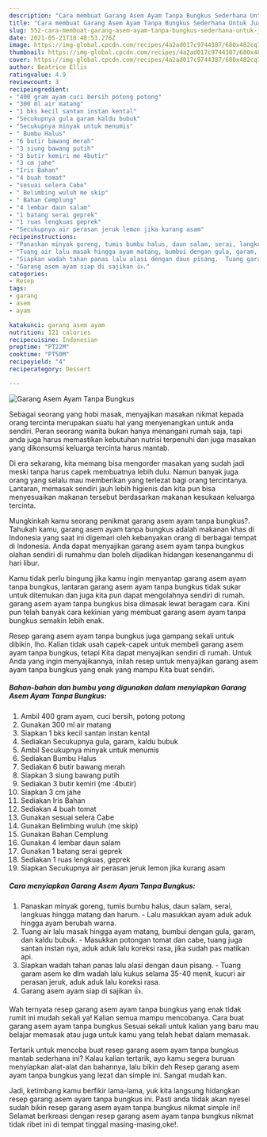 ```yaml
---
description: "Cara membuat Garang Asem Ayam Tanpa Bungkus Sederhana Untuk Jualan"
title: "Cara membuat Garang Asem Ayam Tanpa Bungkus Sederhana Untuk Jualan"
slug: 552-cara-membuat-garang-asem-ayam-tanpa-bungkus-sederhana-untuk-jualan
date: 2021-05-21T18:48:53.276Z
image: https://img-global.cpcdn.com/recipes/4a2ad017c9744387/680x482cq70/garang-asem-ayam-tanpa-bungkus-foto-resep-utama.jpg
thumbnail: https://img-global.cpcdn.com/recipes/4a2ad017c9744387/680x482cq70/garang-asem-ayam-tanpa-bungkus-foto-resep-utama.jpg
cover: https://img-global.cpcdn.com/recipes/4a2ad017c9744387/680x482cq70/garang-asem-ayam-tanpa-bungkus-foto-resep-utama.jpg
author: Beatrice Ellis
ratingvalue: 4.9
reviewcount: 3
recipeingredient:
- "400 gram ayam cuci bersih potong potong"
- "300 ml air matang"
- "1 bks kecil santan instan kental"
- "Secukupnya gula garam kaldu bubuk"
- "Secukupnya minyak untuk menumis"
- " Bumbu Halus"
- "6 butir bawang merah"
- "3 siung bawang putih"
- "3 butir kemiri me 4butir"
- "3 cm jahe"
- "Iris Bahan"
- "4 buah tomat"
- "sesuai selera Cabe"
- " Belimbing wuluh me skip"
- " Bahan Cemplung"
- "4 lembar daun salam"
- "1 batang serai geprek"
- "1 ruas lengkuas geprek"
- "Secukupnya air perasan jeruk lemon jika kurang asam"
recipeinstructions:
- "Panaskan minyak goreng, tumis bumbu halus, daun salam, serai, langkuas hingga matang dan harum.  Lalu masukkan ayam aduk aduk hingga ayam berubah warna."
- "Tuang air lalu masak hingga ayam matang, bumbui dengan gula, garam, dan kaldu bubuk.  Masukkan potongan tomat dan cabe, tuang juga santan instan nya, aduk aduk lalu koreksi rasa, jika sudah pas matikan api."
- "Siapkan wadah tahan panas lalu alasi dengan daun pisang.  Tuang garam asem ke dlm wadah lalu kukus selama 35-40 menit, kucuri air perasan jeruk, aduk aduk lalu koreksi rasa."
- "Garang asem ayam siap di sajikan 👍."
categories:
- Resep
tags:
- garang
- asem
- ayam

katakunci: garang asem ayam 
nutrition: 121 calories
recipecuisine: Indonesian
preptime: "PT22M"
cooktime: "PT50M"
recipeyield: "4"
recipecategory: Dessert

---
```



![Garang Asem Ayam Tanpa Bungkus](https://img-global.cpcdn.com/recipes/4a2ad017c9744387/680x482cq70/garang-asem-ayam-tanpa-bungkus-foto-resep-utama.jpg)

Sebagai seorang yang hobi masak, menyajikan masakan nikmat kepada orang tercinta merupakan suatu hal yang menyenangkan untuk anda sendiri. Peran seorang  wanita bukan hanya menangani rumah saja, tapi anda juga harus memastikan kebutuhan nutrisi terpenuhi dan juga masakan yang dikonsumsi keluarga tercinta harus mantab.

Di era  sekarang, kita memang bisa mengorder masakan yang sudah jadi meski tanpa harus capek membuatnya lebih dulu. Namun banyak juga orang yang selalu mau memberikan yang terlezat bagi orang tercintanya. Lantaran, memasak sendiri jauh lebih higienis dan kita pun bisa menyesuaikan makanan tersebut berdasarkan makanan kesukaan keluarga tercinta. 



Mungkinkah kamu seorang penikmat garang asem ayam tanpa bungkus?. Tahukah kamu, garang asem ayam tanpa bungkus adalah makanan khas di Indonesia yang saat ini digemari oleh kebanyakan orang di berbagai tempat di Indonesia. Anda dapat menyajikan garang asem ayam tanpa bungkus olahan sendiri di rumahmu dan boleh dijadikan hidangan kesenanganmu di hari libur.

Kamu tidak perlu bingung jika kamu ingin menyantap garang asem ayam tanpa bungkus, lantaran garang asem ayam tanpa bungkus tidak sukar untuk ditemukan dan juga kita pun dapat mengolahnya sendiri di rumah. garang asem ayam tanpa bungkus bisa dimasak lewat beragam cara. Kini pun telah banyak cara kekinian yang membuat garang asem ayam tanpa bungkus semakin lebih enak.

Resep garang asem ayam tanpa bungkus juga gampang sekali untuk dibikin, lho. Kalian tidak usah capek-capek untuk membeli garang asem ayam tanpa bungkus, tetapi Kita dapat menyajikan sendiri di rumah. Untuk Anda yang ingin menyajikannya, inilah resep untuk menyajikan garang asem ayam tanpa bungkus yang enak yang mampu Kita buat sendiri.

<!--inarticleads1-->

##### Bahan-bahan dan bumbu yang digunakan dalam menyiapkan Garang Asem Ayam Tanpa Bungkus:

1. Ambil 400 gram ayam, cuci bersih, potong potong
1. Gunakan 300 ml air matang
1. Siapkan 1 bks kecil santan instan kental
1. Sediakan Secukupnya gula, garam, kaldu bubuk
1. Ambil Secukupnya minyak untuk menumis
1. Sediakan  Bumbu Halus
1. Sediakan 6 butir bawang merah
1. Siapkan 3 siung bawang putih
1. Sediakan 3 butir kemiri (me :4butir)
1. Siapkan 3 cm jahe
1. Sediakan Iris Bahan
1. Sediakan 4 buah tomat
1. Gunakan sesuai selera Cabe
1. Gunakan  Belimbing wuluh (me skip)
1. Gunakan  Bahan Cemplung
1. Gunakan 4 lembar daun salam
1. Gunakan 1 batang serai geprek
1. Sediakan 1 ruas lengkuas, geprek
1. Siapkan Secukupnya air perasan jeruk lemon jika kurang asam




<!--inarticleads2-->

##### Cara menyiapkan Garang Asem Ayam Tanpa Bungkus:

1. Panaskan minyak goreng, tumis bumbu halus, daun salam, serai, langkuas hingga matang dan harum.  - Lalu masukkan ayam aduk aduk hingga ayam berubah warna.
1. Tuang air lalu masak hingga ayam matang, bumbui dengan gula, garam, dan kaldu bubuk.  - Masukkan potongan tomat dan cabe, tuang juga santan instan nya, aduk aduk lalu koreksi rasa, jika sudah pas matikan api.
1. Siapkan wadah tahan panas lalu alasi dengan daun pisang.  - Tuang garam asem ke dlm wadah lalu kukus selama 35-40 menit, kucuri air perasan jeruk, aduk aduk lalu koreksi rasa.
1. Garang asem ayam siap di sajikan 👍.




Wah ternyata resep garang asem ayam tanpa bungkus yang enak tidak rumit ini mudah sekali ya! Kalian semua mampu mencobanya. Cara buat garang asem ayam tanpa bungkus Sesuai sekali untuk kalian yang baru mau belajar memasak atau juga untuk kamu yang telah hebat dalam memasak.

Tertarik untuk mencoba buat resep garang asem ayam tanpa bungkus mantab sederhana ini? Kalau kalian tertarik, ayo kamu segera buruan menyiapkan alat-alat dan bahannya, lalu bikin deh Resep garang asem ayam tanpa bungkus yang lezat dan simple ini. Sangat mudah kan. 

Jadi, ketimbang kamu berfikir lama-lama, yuk kita langsung hidangkan resep garang asem ayam tanpa bungkus ini. Pasti anda tiidak akan nyesel sudah bikin resep garang asem ayam tanpa bungkus nikmat simple ini! Selamat berkreasi dengan resep garang asem ayam tanpa bungkus nikmat tidak ribet ini di tempat tinggal masing-masing,oke!.

